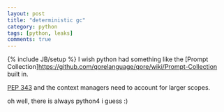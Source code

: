 ```yaml
---
layout: post
title: "deterministic gc"
category: python
tags: [python, leaks]
comments: true
---
```

{% include JB/setup %}
I wish python had something like the [Prompt Collection]<https://github.com/qorelanguage/qore/wiki/Prompt-Collection> built in.
  
[PEP 343](https://www.python.org/dev/peps/pep-0343/) and the context managers need to account for larger scopes.
  
oh well, there is always python4 i guess :)

